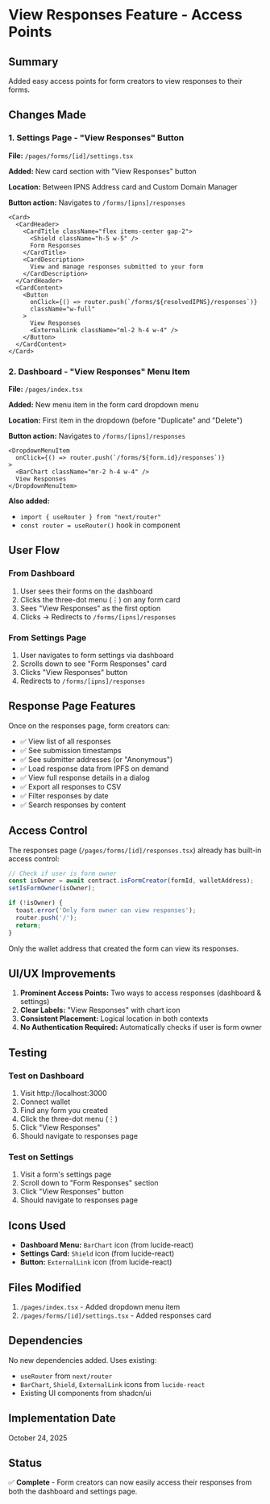 # View Responses Feature - Access Points

## Summary

Added easy access points for form creators to view responses to their forms.

## Changes Made

### 1. Settings Page - "View Responses" Button

**File:** `/pages/forms/[id]/settings.tsx`

**Added:** New card section with "View Responses" button

**Location:** Between IPNS Address card and Custom Domain Manager

**Button action:** Navigates to `/forms/[ipns]/responses`

```tsx
<Card>
  <CardHeader>
    <CardTitle className="flex items-center gap-2">
      <Shield className="h-5 w-5" />
      Form Responses
    </CardTitle>
    <CardDescription>
      View and manage responses submitted to your form
    </CardDescription>
  </CardHeader>
  <CardContent>
    <Button
      onClick={() => router.push(`/forms/${resolvedIPNS}/responses`)}
      className="w-full"
    >
      View Responses
      <ExternalLink className="ml-2 h-4 w-4" />
    </Button>
  </CardContent>
</Card>
```

### 2. Dashboard - "View Responses" Menu Item

**File:** `/pages/index.tsx`

**Added:** New menu item in the form card dropdown menu

**Location:** First item in the dropdown (before "Duplicate" and "Delete")

**Button action:** Navigates to `/forms/[ipns]/responses`

```tsx
<DropdownMenuItem 
  onClick={() => router.push(`/forms/${form.id}/responses`)}
>
  <BarChart className="mr-2 h-4 w-4" />
  View Responses
</DropdownMenuItem>
```

**Also added:** 
- `import { useRouter } from "next/router"`
- `const router = useRouter()` hook in component

## User Flow

### From Dashboard

1. User sees their forms on the dashboard
2. Clicks the three-dot menu (⋮) on any form card
3. Sees "View Responses" as the first option
4. Clicks → Redirects to `/forms/[ipns]/responses`

### From Settings Page

1. User navigates to form settings via dashboard
2. Scrolls down to see "Form Responses" card
3. Clicks "View Responses" button
4. Redirects to `/forms/[ipns]/responses`

## Response Page Features

Once on the responses page, form creators can:

- ✅ View list of all responses
- ✅ See submission timestamps
- ✅ See submitter addresses (or "Anonymous")
- ✅ Load response data from IPFS on demand
- ✅ View full response details in a dialog
- ✅ Export all responses to CSV
- ✅ Filter responses by date
- ✅ Search responses by content

## Access Control

The responses page (`/pages/forms/[id]/responses.tsx`) already has built-in access control:

```typescript
// Check if user is form owner
const isOwner = await contract.isFormCreator(formId, walletAddress);
setIsFormOwner(isOwner);

if (!isOwner) {
  toast.error('Only form owner can view responses');
  router.push('/');
  return;
}
```

Only the wallet address that created the form can view its responses.

## UI/UX Improvements

1. **Prominent Access Points:** Two ways to access responses (dashboard & settings)
2. **Clear Labels:** "View Responses" with chart icon
3. **Consistent Placement:** Logical location in both contexts
4. **No Authentication Required:** Automatically checks if user is form owner

## Testing

### Test on Dashboard

1. Visit http://localhost:3000
2. Connect wallet
3. Find any form you created
4. Click the three-dot menu (⋮)
5. Click "View Responses"
6. Should navigate to responses page

### Test on Settings

1. Visit a form's settings page
2. Scroll down to "Form Responses" section
3. Click "View Responses" button
4. Should navigate to responses page

## Icons Used

- **Dashboard Menu:** `BarChart` icon (from lucide-react)
- **Settings Card:** `Shield` icon (from lucide-react)
- **Button:** `ExternalLink` icon (from lucide-react)

## Files Modified

1. `/pages/index.tsx` - Added dropdown menu item
2. `/pages/forms/[id]/settings.tsx` - Added responses card

## Dependencies

No new dependencies added. Uses existing:
- `useRouter` from `next/router`
- `BarChart`, `Shield`, `ExternalLink` icons from `lucide-react`
- Existing UI components from shadcn/ui

## Implementation Date

October 24, 2025

## Status

✅ **Complete** - Form creators can now easily access their responses from both the dashboard and settings page.
